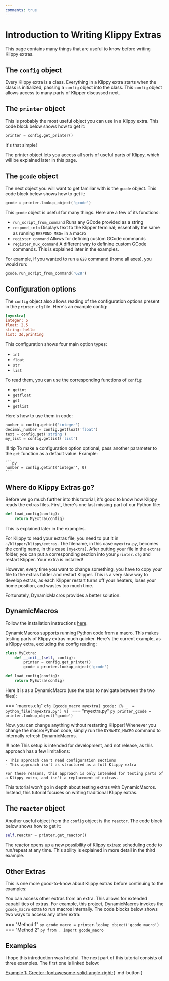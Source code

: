 ```yaml
---
comments: true
---
```


# Introduction to Writing Klippy Extras

This page contains many things that are useful to know before writing Klippy extras.

## The `config` object

Every Klippy extra is a class. Everything in a Klippy extra starts when the class is initialized, passing a `config` object into the class. This `config` object allows access to many parts of Klipper discussed next.

## The `printer` object

This is probably the most useful object you can use in a Klippy extra. This code block below shows how to get it:

```py
printer = config.get_printer()
```

It's that simple!

The printer object lets you access all sorts of useful parts of Klippy, which will be explained later in this page.

## The `gcode` object

The next object you will want to get familiar with is the `gcode` object. This code block below shows how to get it:

```py
gcode = printer.lookup_object('gcode')
```

This `gcode` object is useful for many things. Here are a few of its functions:

- `run_script_from_command` Runs any GCode provided as a string
- `respond_info` Displays text to the Klipper terminal; essentially the same as running `RESPOND MSG=` in a macro
- `register_command` Allows for defining custom GCode commands
- `register_mux_command` A different way to definine custom GCode commands. This is explained later in the examples.

For example, if you wanted to run a `G28` command (home all axes), you would run:

```py
gcode.run_script_from_command('G28')
```

## Configuration options

The `config` object also allows reading of the configuration options present in the `printer.cfg` file. Here's an example config:

```cfg
[myextra]
integer: 5
float: 2.5
string: hello
list: 3d,printing
```

This configuration shows four main option types:

- `int`
- `float`
- `str`
- `list`

To read them, you can use the corresponding functions of `config`:

- `getint`
- `getfloat`
- `get`
- `getlist`

Here's how to use them in code:

```py
number = config.getint('integer')
decimal_number = config.getfloat('float')
text = config.get('string')
my_list = config.getlist('list')
```

!!! tip
    To make a configuration option optional, pass another parameter to the `get` function as a default value. Example:

    ```py
    number = config.getint('integer', 0)
    ```

## Where do Klippy Extras go?

Before we go much further into this tutorial, it's good to know how Klippy reads the extras files. First, there's one last missing part of our Python file:

```py
def load_config(config):
    return MyExtra(config)
```

This is explained later in the examples.

For Klippy to read your extras file, you need to put it in `~/klipper/klippy/extras`. The filename, in this case `myextra.py`, becomes the config name, in this case `[myextra]`. After putting your file in the `extras` folder, you can put a corresponding section into your `printer.cfg` and restart Klipper. Your extra is installed!

However, every time you want to change something, you have to copy your file to the extras folder and restart Klipper. This is a very slow way to develop extras, as each Klipper restart turns off your heaters, loses your home position, and wastes too much time. 

Fortunately, DynamicMacros provides a better solution.

## DynamicMacros

Follow the installation instructions [here](setup.md).

DynamicMacros supports running Python code from a macro. This makes testing parts of Klippy extras much quicker. Here's the current example, as a Klippy extra, excluding the config reading:

```py
class MyExtra:
    def __init__(self, config):
        printer = config.get_printer()
        gcode = printer.lookup_object('gcode')

def load_config(config):
    return MyExtra(config)
```

Here it is as a DynamicMacro (use the tabs to navigate between the two files):

=== "macros.cfg"
    ```cfg
    [gcode_macro myextra]
    gcode:
        {% _  = python_file("myextra.py") %}
    ```
=== "myextra.py"
    ```py
    printer_gcode = printer.lookup_object('gcode')
    ```

Now, you can change anything without restarting Klipper! Whenever you change the macro/Python code, simply run the `DYNAMIC_MACRO` command to internally refresh DynamicMacros.

!!! note
    This setup is intended for development, and not release, as this approach has a few limitations:

    - This approach can't read configuration sections
    - This approach isn't as structured as a full Klippy extra

    For these reasons, this approach is only intended for testing parts of a Klippy extra, and isn't a replacement of extras.

This tutorial won't go in depth about testing extras with DynamicMacros. Instead, this tutorial focuses on writing traditional Klippy extras.

## The `reactor` object

Another useful object from the `config` object is the `reactor`. The code block below shows how to get it:

```py
self.reactor = printer.get_reactor()
```

The reactor opens up a new possibility of Klippy extras: scheduling code to run/repeat at any time. This ability is explained in more detail in the third example.

## Other Extras

This is one more good-to-know about Klippy extras before continuing to the examples:

You can access other extras from an extra. This allows for extended capabilities of extras. For example, this project, DynamicMacros invokes the `gcode_macro` extra to run macros internally. The code blocks below shows two ways to access any other extra:

=== "Method 1"
    ```py
    gcode_macro = printer.lookup_object('gcode_macro')
    ```
=== "Method 2"
    ```py
    from . import gcode_macro
    ```

## Examples

I hope this introduction was helpful. The next part of this tutorial consists of three examples. The first one is linked below:

[Example 1: Greeter :fontawesome-solid-angle-right:](extras-ex1.md){ .md-button }